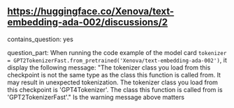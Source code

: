 ## https://huggingface.co/Xenova/text-embedding-ada-002/discussions/2

contains_question: yes

question_part: When running the code example of the model card `tokenizer = GPT2TokenizerFast.from_pretrained('Xenova/text-embedding-ada-002')`, it display the following message: "The tokenizer class you load from this checkpoint is not the same type as the class this function is called from. It may result in unexpected tokenization. The tokenizer class you load from this checkpoint is 'GPT4Tokenizer'. The class this function is called from is 'GPT2TokenizerFast'." Is the warning message above matters